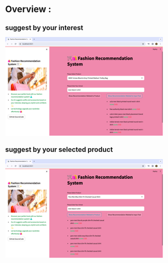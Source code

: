 # Overview : 

## suggest by your interest
![img](image/image_2.png)

## suggest by your selected product 
![img](image/image_1.png)

